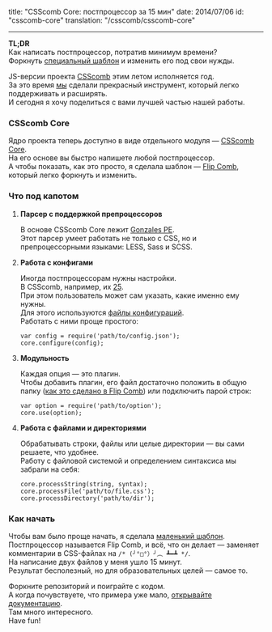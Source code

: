 title:  "CSScomb Core: постпроцессор за 15 мин"
date: 2014/07/06
id: "csscomb-core"
translation: "/csscomb/csscomb-core"

---

<p class="note">
<strong>TL;DR</strong><br/>
Как написать постпроцессор, потратив минимум времени?<br/>
Форкнуть <a href="https://github.com/csscomb/core-template" title="Flip Comb">
специальный шаблон</a> и изменить его под свои нужды.
</p>

JS-версии проекта [CSScomb](https://github.com/csscomb/csscomb.js) этим летом
исполняется год.  
За это время [мы](https://github.com/csscomb/csscomb.js/graphs/contributors)
сделали прекрасный инструмент, который легко поддерживать и
расширять.  
И сегодня я хочу поделиться с вами лучшей частью нашей работы.

### CSScomb Core

Ядро проекта теперь доступно в виде отдельного модуля —
[CSScomb Core](https://github.com/csscomb/core).  
На его основе вы быстро напишете любой постпроцессор.  
А чтобы показать, как это просто, я сделала шаблон —
[Flip Comb](https://github.com/csscomb/core-template), который легко форкнуть и
изменить.

### Что под капотом

<ol>
<li>
<p><b>Парсер с поддержкой препроцессоров</b></p>
<p>
В основе CSScomb Core лежит
<a href="https://github.com/tonyganch/gonzales-pe" title="Gonzales PE">
Gonzales PE</a>.<br/>
Этот парсер умеет работать не только с CSS, но и препроцессорными языками:
LESS, Sass и SCSS.<br/>
</p></li>

<li>
<p><b>Работа с конфигами</b></p>
<p>
Иногда постпроцессорам нужны настройки.<br/>
В CSScomb, например, их <a
href="https://github.com/csscomb/csscomb.js/tree/dev/lib/options">25</a>.<br/>
При этом пользователь может сам указать, какие именно ему нужны.<br/>
Для этого используются <a
href="https://github.com/csscomb/csscomb.js/blob/dev/config/csscomb.json"
title="csscomb.json">файлы конфигураций</a>.<br/>
Работать с ними проще простого:
<pre><code>var config = require('path/to/config.json');
core.configure(config);</code></pre>
</p></li>

<li>
<p><b>Модульность</b></p>
<p>
Каждая опция — это плагин.<br/>
Чтобы добавить плагин, его файл достаточно положить в общую папку
(<a href = "https://github.com/csscomb/core-template/blob/master/lib/flip-comb.js#L9">как это сделано в Flip Comb</a>)
или подключить парой строк:
<pre><code>var option = require('path/to/option');
core.use(option);</code></pre>
</p>
</li>

<li>
<p><b>Работа с файлами и директориями</b></p>
<p>
Обрабатывать строки, файлы или целые директории — вы сами решаете, что
удобнее.<br/>
Работу с файловой системой и определением синтаксиса мы забрали на себя:
<pre><code>core.processString(string, syntax);
core.processFile('path/to/file.css');
core.processDirectory('path/to/dir');</code></pre>
</p></li></ol>

### Как начать

Чтобы вам было проще начать, я сделала
[маленький шаблон](https://github.com/csscomb/core-template).  
Постпроцессор называется Flip Comb, и всё, что он делает — заменяет комментарии
в CSS-файлах на <code>/* (╯°□°）╯︵ ┻━┻ */</code>.  
На написание двух файлов у меня ушло 15 минут.  
Результат бесполезный, но для образовательных целей — самое то.

Форкните репозиторий и поиграйте с кодом.  
А когда почувствуете, что примера уже мало,
[открывайте документацию](https://github.com/csscomb/core).  
Там много интересного.  
Have fun!
